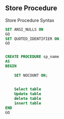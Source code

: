 ## Store Procedure

Store Procedure Syntax

```sql
SET ANSI_NULLS ON  
GO  
SET QUOTED_IDENTIFIER ON  
GO  


CREATE PROCEDURE sp_name  
AS  
BEGIN  
    
    SET NOCOUNT ON;  
  
      
    Select table  
    Update table 
    delete table
    insert table
END  
GO  
```